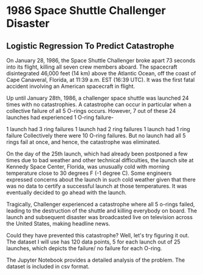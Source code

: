 # 1986 Space Shuttle Challenger Disaster 
## Logistic Regression To Predict Catastrophe
On January 28, 1986, the Space Shuttle Challenger broke apart 73 seconds into its flight, killing all seven crew members aboard. The spacecraft disintegrated 46,000 feet (14 km) above the Atlantic Ocean, off the coast of Cape Canaveral, Florida, at 11:39 a.m. EST (16:39 UTC). It was the first fatal accident involving an American spacecraft in flight.

Up until January 28th, 1986, a challenger space shuttle was launched 24 times with no catastrophies. A catastrophe can occur in particular when a collective failure of all 5 O-rings occurs. However, 7 out of these 24 launches had experienced 1 O-ring failure-

1 launch had 3 ring failures
1 launch had 2 ring failures
1 launch had 1 ring failure
Collectively there were 10 O-ring failures. But no launch had all 5 rings fail at once, and hence, the catastrophe was eliminated.

On the day of the 25th launch, which had already been postponed a few times due to bad weather and other technical difficulties, the launch site at Kennedy Space Center, Florida, was unusually cold with morning temperature close to 30 degrees F (-1 degree C). Some engineers expressed concerns about the launch in such cold weather given that there was no data to certify a successful launch at those temperatures. It was eventually decided to go ahead with the launch.

Tragically, Challenger experienced a catastrophe where all 5 o-rings failed, leading to the destruction of the shuttle and killing everybody on board. The launch and subsequent disaster was broadcasted live on television across the United States, making headline news.

Could they have prevented this catastrophe? Well, let's try figuring it out. The dataset I will use has 120 data points, 5 for each launch out of 25 launches, which depicts the failure/ no failure for each O-ring.

The Jupyter Notebook provides a detailed analysis of the problem. The dataset is included in csv format. 
